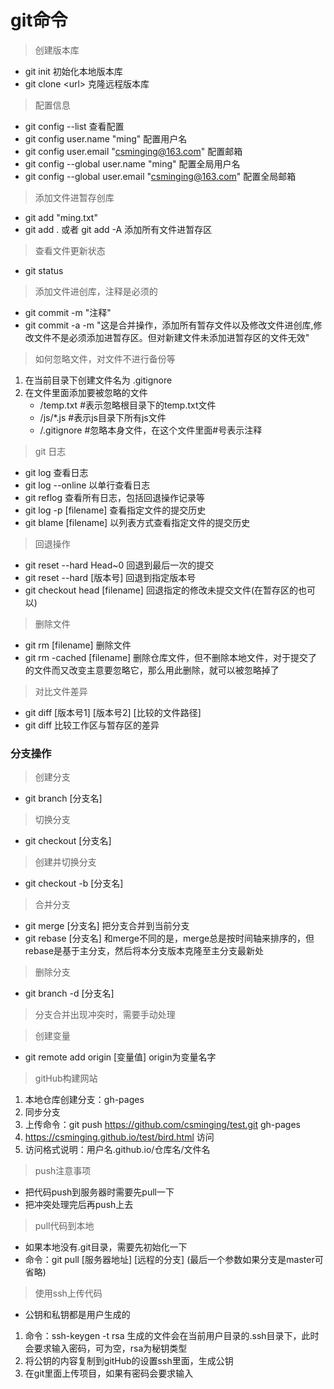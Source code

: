 # git命令

> 创建版本库
* git init    初始化本地版本库
* git clone &lt;url&gt; 克隆远程版本库

> 配置信息
* git config --list  查看配置
* git config user.name "ming"  配置用户名
* git config user.email "csminging@163.com" 配置邮箱
* git config --global user.name "ming"  配置全局用户名
* git config --global user.email "csminging@163.com" 配置全局邮箱

> 添加文件进暂存创库
* git add "ming.txt"
* git add .  或者 git add -A  添加所有文件进暂存区
> 查看文件更新状态
* git status
> 添加文件进创库，注释是必须的
* git commit -m "注释"
* git commit -a -m "这是合并操作，添加所有暂存文件以及修改文件进创库,修改文件不是必须添加进暂存区。但对新建文件未添加进暂存区的文件无效"
> 如何忽略文件，对文件不进行备份等
1. 在当前目录下创建文件名为 .gitignore
2. 在文件里面添加要被忽略的文件
   * /temp.txt    #表示忽略根目录下的temp.txt文件
   * /js/*.js     #表示js目录下所有js文件
   * /.gitignore  #忽略本身文件，在这个文件里面#号表示注释

> git 日志
* git log   查看日志
* git log --online 以单行查看日志
* git reflog       查看所有日志，包括回退操作记录等
* git log -p [filename] 查看指定文件的提交历史
* git blame  [filename] 以列表方式查看指定文件的提交历史


> 回退操作
* git reset --hard Head~0 回退到最后一次的提交
* git reset --hard [版本号]  回退到指定版本号
* git checkout head [filename] 回退指定的修改未提交文件(在暂存区的也可以)

> 删除文件
* git rm [filename] 删除文件
* git rm -cached [filename] 删除仓库文件，但不删除本地文件，对于提交了的文件而又改变主意要忽略它，那么用此删除，就可以被忽略掉了
> 对比文件差异
* git diff [版本号1] [版本号2] [比较的文件路径]
* git diff   比较工作区与暂存区的差异

### 分支操作
> 创建分支
* git branch   [分支名]
> 切换分支
* git checkout [分支名]
> 创建并切换分支
* git checkout -b [分支名]
> 合并分支
* git merge [分支名]  把分支合并到当前分支
* git rebase [分支名] 和merge不同的是，merge总是按时间轴来排序的，但rebase是基于主分支，然后将本分支版本克隆至主分支最新处
> 删除分支
* git branch -d [分支名]
> 分支合并出现冲突时，需要手动处理


> 创建变量
* git remote add origin [变量值]    origin为变量名字
>gitHub构建网站
1. 本地仓库创建分支：gh-pages
2. 同步分支
3. 上传命令：git push https://github.com/csminging/test.git gh-pages
4. https://csminging.github.io/test/bird.html 访问
5. 访问格式说明：用户名.github.io/仓库名/文件名
> push注意事项
* 把代码push到服务器时需要先pull一下
* 把冲突处理完后再push上去
> pull代码到本地
* 如果本地没有.git目录，需要先初始化一下
* 命令：git pull [服务器地址] [远程的分支] (最后一个参数如果分支是master可省略)

> 使用ssh上传代码
* 公钥和私钥都是用户生成的
1. 命令：ssh-keygen -t rsa  生成的文件会在当前用户目录的.ssh目录下，此时会要求输入密码，可为空，rsa为秘钥类型
2. 将公钥的内容复制到gitHub的设置ssh里面，生成公钥
3. 在git里面上传项目，如果有密码会要求输入
